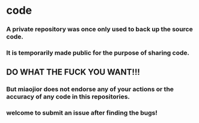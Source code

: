 # code
### A private repository was once only used to back up the source code.
### It is temporarily made public for the purpose of sharing code.
## DO WHAT THE FUCK YOU WANT!!!
### But miaojior does not endorse any of your actions or the accuracy of any code in this repositories.
### welcome to submit an issue after finding the bugs!
